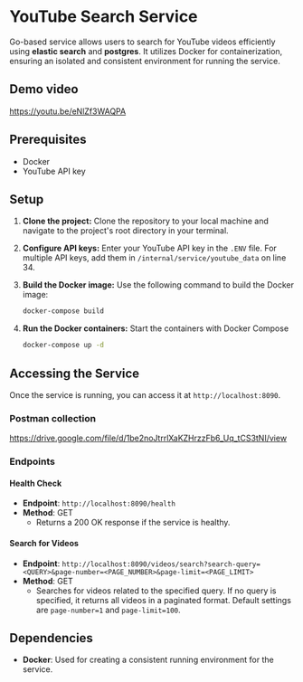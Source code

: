 # YouTube Search Service

Go-based service allows users to search for YouTube videos efficiently using **elastic search** and **postgres**. It utilizes Docker for containerization, ensuring an isolated and consistent environment for running the service.

## Demo video
https://youtu.be/eNlZf3WAQPA

## Prerequisites

- Docker
- YouTube API key

## Setup

1. **Clone the project:** Clone the repository to your local machine and navigate to the project's root directory in your terminal.

2. **Configure API keys:** Enter your YouTube API key in the `.ENV` file. For multiple API keys, add them in `/internal/service/youtube_data` on line 34.

3. **Build the Docker image:** Use the following command to build the Docker image:
   ```bash
   docker-compose build
4. **Run the Docker containers:**
   Start the containers with Docker Compose
    ```bash
   docker-compose up -d
   ```
## Accessing the Service

Once the service is running, you can access it at `http://localhost:8090`.

### Postman collection
https://drive.google.com/file/d/1be2noJtrrlXaKZHrzzFb6_Uq_tCS3tNI/view

### Endpoints

#### Health Check
- **Endpoint**: `http://localhost:8090/health`
- **Method**: GET
    - Returns a 200 OK response if the service is healthy.

#### Search for Videos
- **Endpoint**: `http://localhost:8090/videos/search?search-query=<QUERY>&page-number=<PAGE_NUMBER>&page-limit=<PAGE_LIMIT>`
- **Method**: GET
    - Searches for videos related to the specified query. If no query is specified, it returns all videos in a paginated format. Default settings are `page-number=1` and `page-limit=100`.

## Dependencies
- **Docker**: Used for creating a consistent running environment for the service.


